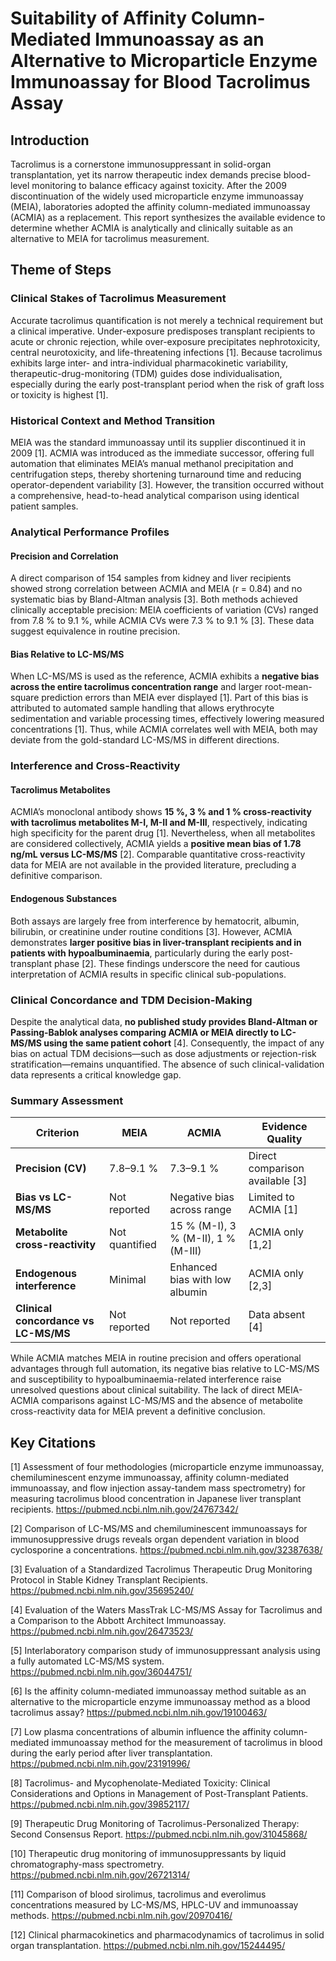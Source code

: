 # Suitability of Affinity Column-Mediated Immunoassay as an Alternative to Microparticle Enzyme Immunoassay for Blood Tacrolimus Assay

## Introduction

Tacrolimus is a cornerstone immunosuppressant in solid-organ transplantation, yet its narrow therapeutic index demands precise blood-level monitoring to balance efficacy against toxicity. After the 2009 discontinuation of the widely used microparticle enzyme immunoassay (MEIA), laboratories adopted the affinity column-mediated immunoassay (ACMIA) as a replacement. This report synthesizes the available evidence to determine whether ACMIA is analytically and clinically suitable as an alternative to MEIA for tacrolimus measurement.

## Theme of Steps

### Clinical Stakes of Tacrolimus Measurement

Accurate tacrolimus quantification is not merely a technical requirement but a clinical imperative. Under-exposure predisposes transplant recipients to acute or chronic rejection, while over-exposure precipitates nephrotoxicity, central neurotoxicity, and life-threatening infections [1]. Because tacrolimus exhibits large inter- and intra-individual pharmacokinetic variability, therapeutic-drug-monitoring (TDM) guides dose individualisation, especially during the early post-transplant period when the risk of graft loss or toxicity is highest [1].

### Historical Context and Method Transition

MEIA was the standard immunoassay until its supplier discontinued it in 2009 [1]. ACMIA was introduced as the immediate successor, offering full automation that eliminates MEIA’s manual methanol precipitation and centrifugation steps, thereby shortening turnaround time and reducing operator-dependent variability [3]. However, the transition occurred without a comprehensive, head-to-head analytical comparison using identical patient samples.

### Analytical Performance Profiles

#### Precision and Correlation
A direct comparison of 154 samples from kidney and liver recipients showed strong correlation between ACMIA and MEIA (r = 0.84) and no systematic bias by Bland-Altman analysis [3]. Both methods achieved clinically acceptable precision: MEIA coefficients of variation (CVs) ranged from 7.8 % to 9.1 %, while ACMIA CVs were 7.3 % to 9.1 % [3]. These data suggest equivalence in routine precision.

#### Bias Relative to LC-MS/MS
When LC-MS/MS is used as the reference, ACMIA exhibits a **negative bias across the entire tacrolimus concentration range** and larger root-mean-square prediction errors than MEIA ever displayed [1]. Part of this bias is attributed to automated sample handling that allows erythrocyte sedimentation and variable processing times, effectively lowering measured concentrations [1]. Thus, while ACMIA correlates well with MEIA, both may deviate from the gold-standard LC-MS/MS in different directions.

### Interference and Cross-Reactivity

#### Tacrolimus Metabolites
ACMIA’s monoclonal antibody shows **15 %, 3 % and 1 % cross-reactivity with tacrolimus metabolites M-I, M-II and M-III**, respectively, indicating high specificity for the parent drug [1]. Nevertheless, when all metabolites are considered collectively, ACMIA yields a **positive mean bias of 1.78 ng/mL versus LC-MS/MS** [2]. Comparable quantitative cross-reactivity data for MEIA are not available in the provided literature, precluding a definitive comparison.

#### Endogenous Substances
Both assays are largely free from interference by hematocrit, albumin, bilirubin, or creatinine under routine conditions [3]. However, ACMIA demonstrates **larger positive bias in liver-transplant recipients and in patients with hypoalbuminaemia**, particularly during the early post-transplant phase [2]. These findings underscore the need for cautious interpretation of ACMIA results in specific clinical sub-populations.

### Clinical Concordance and TDM Decision-Making

Despite the analytical data, **no published study provides Bland-Altman or Passing-Bablok analyses comparing ACMIA or MEIA directly to LC-MS/MS using the same patient cohort** [4]. Consequently, the impact of any bias on actual TDM decisions—such as dose adjustments or rejection-risk stratification—remains unquantified. The absence of such clinical-validation data represents a critical knowledge gap.

### Summary Assessment

| Criterion | MEIA | ACMIA | Evidence Quality |
|-----------|------|--------|------------------|
| **Precision (CV)** | 7.8–9.1 % | 7.3–9.1 % | Direct comparison available [3] |
| **Bias vs LC-MS/MS** | Not reported | Negative bias across range | Limited to ACMIA [1] |
| **Metabolite cross-reactivity** | Not quantified | 15 % (M-I), 3 % (M-II), 1 % (M-III) | ACMIA only [1,2] |
| **Endogenous interference** | Minimal | Enhanced bias with low albumin | ACMIA only [2,3] |
| **Clinical concordance vs LC-MS/MS** | Not reported | Not reported | Data absent [4] |

While ACMIA matches MEIA in routine precision and offers operational advantages through full automation, its negative bias relative to LC-MS/MS and susceptibility to hypoalbuminaemia-related interference raise unresolved questions about clinical suitability. The lack of direct MEIA-ACMIA comparisons against LC-MS/MS and the absence of metabolite cross-reactivity data for MEIA prevent a definitive conclusion.

## Key Citations

[1] Assessment of four methodologies (microparticle enzyme immunoassay, chemiluminescent enzyme immunoassay, affinity column-mediated immunoassay, and flow injection assay-tandem mass spectrometry) for measuring tacrolimus blood concentration in Japanese liver transplant recipients. https://pubmed.ncbi.nlm.nih.gov/24767342/

[2] Comparison of LC-MS/MS and chemiluminescent immunoassays for immunosuppressive drugs reveals organ dependent variation in blood cyclosporine a concentrations. https://pubmed.ncbi.nlm.nih.gov/32387638/

[3] Evaluation of a Standardized Tacrolimus Therapeutic Drug Monitoring Protocol in Stable Kidney Transplant Recipients. https://pubmed.ncbi.nlm.nih.gov/35695240/

[4] Evaluation of the Waters MassTrak LC-MS/MS Assay for Tacrolimus and a Comparison to the Abbott Architect Immunoassay. https://pubmed.ncbi.nlm.nih.gov/26473523/

[5] Interlaboratory comparison study of immunosuppressant analysis using a fully automated LC-MS/MS system. https://pubmed.ncbi.nlm.nih.gov/36044751/

[6] Is the affinity column-mediated immunoassay method suitable as an alternative to the microparticle enzyme immunoassay method as a blood tacrolimus assay? https://pubmed.ncbi.nlm.nih.gov/19100463/

[7] Low plasma concentrations of albumin influence the affinity column-mediated immunoassay method for the measurement of tacrolimus in blood during the early period after liver transplantation. https://pubmed.ncbi.nlm.nih.gov/23191996/

[8] Tacrolimus- and Mycophenolate-Mediated Toxicity: Clinical Considerations and Options in Management of Post-Transplant Patients. https://pubmed.ncbi.nlm.nih.gov/39852117/

[9] Therapeutic Drug Monitoring of Tacrolimus-Personalized Therapy: Second Consensus Report. https://pubmed.ncbi.nlm.nih.gov/31045868/

[10] Therapeutic drug monitoring of immunosuppressants by liquid chromatography-mass spectrometry. https://pubmed.ncbi.nlm.nih.gov/26721314/

[11] Comparison of blood sirolimus, tacrolimus and everolimus concentrations measured by LC-MS/MS, HPLC-UV and immunoassay methods. https://pubmed.ncbi.nlm.nih.gov/20970416/

[12] Clinical pharmacokinetics and pharmacodynamics of tacrolimus in solid organ transplantation. https://pubmed.ncbi.nlm.nih.gov/15244495/